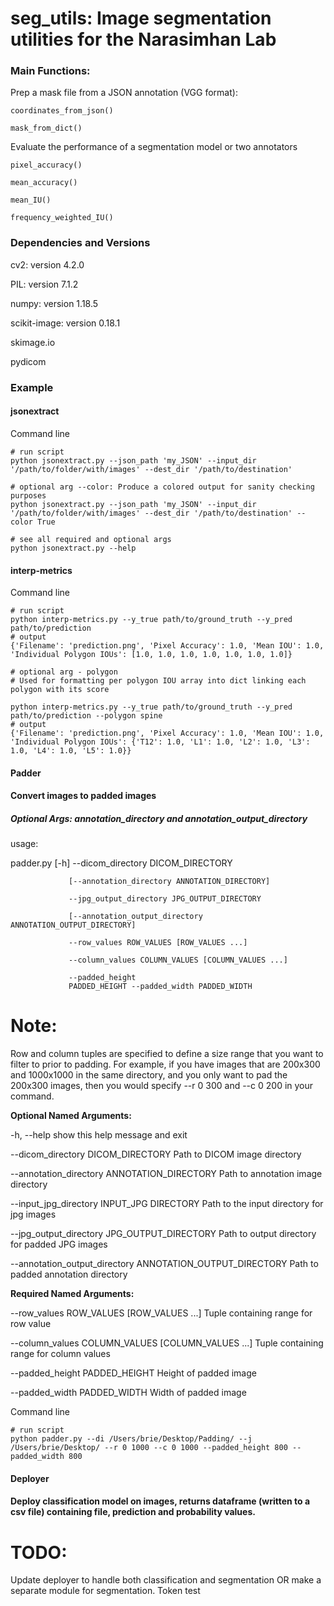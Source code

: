 # seg_utils: Image segmentation utilities for the Narasimhan Lab

### Main Functions:

Prep a mask file from a JSON annotation (VGG format): 
```
coordinates_from_json()

mask_from_dict()
```

Evaluate the performance of a segmentation model or two annotators

```
pixel_accuracy()

mean_accuracy()

mean_IU()

frequency_weighted_IU()
```

### Dependencies and Versions

cv2: version 4.2.0

PIL: version 7.1.2

numpy: version 1.18.5

scikit-image: version 0.18.1

skimage.io

pydicom

### Example 
#### jsonextract

Command line
```
# run script
python jsonextract.py --json_path 'my_JSON' --input_dir '/path/to/folder/with/images' --dest_dir '/path/to/destination'

# optional arg --color: Produce a colored output for sanity checking purposes
python jsonextract.py --json_path 'my_JSON' --input_dir '/path/to/folder/with/images' --dest_dir '/path/to/destination' --color True

# see all required and optional args
python jsonextract.py --help
```
#### interp-metrics

Command line

```
# run script 
python interp-metrics.py --y_true path/to/ground_truth --y_pred path/to/prediction 
# output
{'Filename': 'prediction.png', 'Pixel Accuracy': 1.0, 'Mean IOU': 1.0, 'Individual Polygon IOUs': [1.0, 1.0, 1.0, 1.0, 1.0, 1.0, 1.0]}

# optional arg - polygon
# Used for formatting per polygon IOU array into dict linking each polygon with its score

python interp-metrics.py --y_true path/to/ground_truth --y_pred path/to/prediction --polygon spine
# output 
{'Filename': 'prediction.png', 'Pixel Accuracy': 1.0, 'Mean IOU': 1.0, 'Individual Polygon IOUs': {'T12': 1.0, 'L1': 1.0, 'L2': 1.0, 'L3': 1.0, 'L4': 1.0, 'L5': 1.0}}
```
#### Padder
#### Convert images to padded images

##### Optional Args: annotation_directory and annotation_output_directory

usage: 

padder.py [-h] --dicom_directory DICOM_DIRECTORY

                 [--annotation_directory ANNOTATION_DIRECTORY]
                 
                 --jpg_output_directory JPG_OUTPUT_DIRECTORY
                 
                 [--annotation_output_directory ANNOTATION_OUTPUT_DIRECTORY]
                 
                 --row_values ROW_VALUES [ROW_VALUES ...] 
                 
                 --column_values COLUMN_VALUES [COLUMN_VALUES ...]
                 
                 --padded_height
                 PADDED_HEIGHT --padded_width PADDED_WIDTH

# Note:
Row and column tuples are specified to define a size range that you want to filter to prior to padding. For example, if you have images that are 200x300 and 1000x1000 in the same directory, and you only want to pad the 200x300 images, then you would specify --r 0 300 and --c 0 200 in your command.  

**Optional Named Arguments:**


  -h, --help            show this help message and exit
  
  
  --dicom_directory DICOM_DIRECTORY
                        Path to DICOM image directory
                        
                        
  --annotation_directory ANNOTATION_DIRECTORY
                        Path to annotation image directory
                        
  --input_jpg_directory INPUT_JPG DIRECTORY
                        Path to the input directory for jpg images
                        
  --jpg_output_directory JPG_OUTPUT_DIRECTORY
                        Path to output directory for padded JPG images
                        
                        
  --annotation_output_directory ANNOTATION_OUTPUT_DIRECTORY
                        Path to padded annotation directory
 
 
 **Required Named Arguments:**
   
  
  --row_values ROW_VALUES [ROW_VALUES ...]
                        Tuple containing range for row value
                        
                        
  --column_values COLUMN_VALUES [COLUMN_VALUES ...]
                        Tuple containing range for column values
                        
                        
  --padded_height PADDED_HEIGHT
                        Height of padded image
                        
                        
  --padded_width PADDED_WIDTH
                        Width of padded image


Command line
```
# run script
python padder.py --di /Users/brie/Desktop/Padding/ --j /Users/brie/Desktop/ --r 0 1000 --c 0 1000 --padded_height 800 --padded_width 800
```
#### Deployer
#### Deploy classification model on images, returns dataframe (written to a csv file) containing file, prediction and probability values. 

# TODO: 
Update deployer to handle both classification and segmentation OR make a separate module for segmentation.
Token test 
